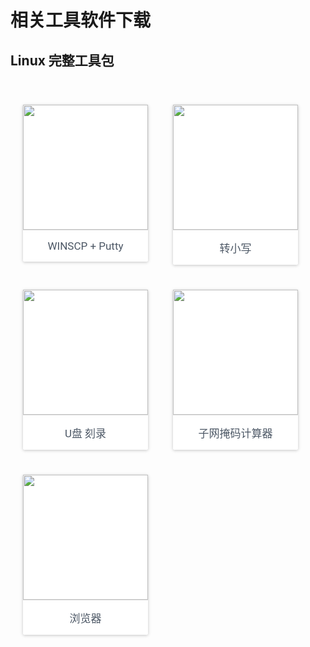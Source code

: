 # 相关工具软件下载
## Linux 完整工具包
<div style="max-width: 1024px; margin: 0px auto; padding-top: 40px; display: flex; flex-wrap: wrap;">
<div class="rmq-231bf4f8 rmq-c6479dbc" style="margin: 0px 20px 40px;flex-basis: width:200px;width: 200px;"><div style="color: rgba(0, 0, 0, 0.870588); background-color: rgb(255, 255, 255); transition: all 450ms cubic-bezier(0.23, 1, 0.32, 1) 0ms; box-sizing: border-box; font-family: Roboto, sans-serif; -webkit-tap-highlight-color: rgba(0, 0, 0, 0); box-shadow: rgba(0, 0, 0, 0.117647) 0px 1px 6px, rgba(0, 0, 0, 0.117647) 0px 1px 4px; border-radius: 2px; z-index: 1;"><div style="padding-bottom: 0px;"><a href="#!linuxfaq.md"><img src="http://o77zzwbm6.bkt.clouddn.com/ssh.jpg" style="width: 200px; display: block;"></a><div style="border-top: 1px solid rgb(226, 226, 226); padding: 15px; color: rgb(76, 87, 101); font-size: 17px; text-align: center;">WINSCP + Putty</div></div></div></div>
<div class="rmq-231bf4f8 rmq-c6479dbc" style="margin: 0px 20px 40px;flex-basis: width:200px;width: 200px;"><div style="color: rgba(0, 0, 0, 0.870588); background-color: rgb(255, 255, 255); transition: all 450ms cubic-bezier(0.23, 1, 0.32, 1) 0ms; box-sizing: border-box; font-family: Roboto, sans-serif; -webkit-tap-highlight-color: rgba(0, 0, 0, 0); box-shadow: rgba(0, 0, 0, 0.117647) 0px 1px 6px, rgba(0, 0, 0, 0.117647) 0px 1px 4px; border-radius: 2px; z-index: 1;"><div style="padding-bottom: 0px;"><a href="#!novellfaq.md"><img src="http://o77zzwbm6.bkt.clouddn.com/filename.jpg" style="width: 200px; display: block;"></a><div style="border-top: 1px solid rgb(226, 226, 226); padding: 15px; color: rgb(76, 87, 101); font-size: 17px; text-align: center;">转小写</div></div></div></div>
<div class="rmq-231bf4f8 rmq-c6479dbc" style="margin: 0px 20px 40px;flex-basis: width:200px;width: 200px;"><div style="color: rgba(0, 0, 0, 0.870588); background-color: rgb(255, 255, 255); transition: all 450ms cubic-bezier(0.23, 1, 0.32, 1) 0ms; box-sizing: border-box; font-family: Roboto, sans-serif; -webkit-tap-highlight-color: rgba(0, 0, 0, 0); box-shadow: rgba(0, 0, 0, 0.117647) 0px 1px 6px, rgba(0, 0, 0, 0.117647) 0px 1px 4px; border-radius: 2px; z-index: 1;"><div style="padding-bottom: 0px;"><a href="#!linuxsetup.md"><img src="http://o77zzwbm6.bkt.clouddn.com/Upansl.jpg" style="width: 200px; display: block;"></a><div style="border-top: 1px solid rgb(226, 226, 226); padding: 15px; color: rgb(76, 87, 101); font-size: 17px; text-align: center;">U盘 刻录</div></div></div></div>
<div class="rmq-231bf4f8 rmq-c6479dbc" style="margin: 0px 20px 40px;flex-basis: width:200px;width: 200px;"><div style="color: rgba(0, 0, 0, 0.870588); background-color: rgb(255, 255, 255); transition: all 450ms cubic-bezier(0.23, 1, 0.32, 1) 0ms; box-sizing: border-box; font-family: Roboto, sans-serif; -webkit-tap-highlight-color: rgba(0, 0, 0, 0); box-shadow: rgba(0, 0, 0, 0.117647) 0px 1px 6px, rgba(0, 0, 0, 0.117647) 0px 1px 4px; border-radius: 2px; z-index: 1;"><div style="padding-bottom: 0px;"><a href="#!novellfaq.md"><img src="http://o77zzwbm6.bkt.clouddn.com/mask.jpg" style="width: 200px; display: block;"></a><div style="border-top: 1px solid rgb(226, 226, 226); padding: 15px; color: rgb(76, 87, 101); font-size: 17px; text-align: center;">子网掩码计算器</div></div></div></div>
<div class="rmq-231bf4f8 rmq-c6479dbc" style="margin: 0px 20px 40px;flex-basis: width:200px;width: 200px;"><div style="color: rgba(0, 0, 0, 0.870588); background-color: rgb(255, 255, 255); transition: all 450ms cubic-bezier(0.23, 1, 0.32, 1) 0ms; box-sizing: border-box; font-family: Roboto, sans-serif; -webkit-tap-highlight-color: rgba(0, 0, 0, 0); box-shadow: rgba(0, 0, 0, 0.117647) 0px 1px 6px, rgba(0, 0, 0, 0.117647) 0px 1px 4px; border-radius: 2px; z-index: 1;"><div style="padding-bottom: 0px;"><a href="#!novellfaq.md"><img src="http://o77zzwbm6.bkt.clouddn.com/liulanqi.jpg" style="width: 200px; display: block;"></a><div style="border-top: 1px solid rgb(226, 226, 226); padding: 15px; color: rgb(76, 87, 101); font-size: 17px; text-align: center;">浏览器</div></div></div></div></div>